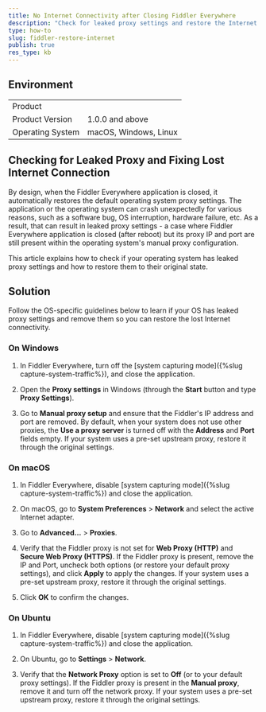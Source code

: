 ```yaml
---
title: No Internet Connectivity after Closing Fiddler Everywhere
description: "Check for leaked proxy settings and restore the Internet connectivity after the Fiddler Everywhere proxy application stops unexpectedly."
type: how-to
slug: fiddler-restore-internet
publish: true
res_type: kb
---
```


## Environment

|   |   |
|---|---|
| Product   |
| Product Version | 1.0.0 and above  |
| Operating System | macOS, Windows, Linux  |

## Checking for Leaked Proxy and Fixing Lost Internet Connection

By design, when the Fiddler Everywhere application is closed, it automatically restores the default operating system proxy settings. The application or the operating system can crash unexpectedly for various reasons, such as a software bug, OS interruption, hardware failure, etc. As a result, that can result in leaked proxy settings - a case where Fiddler Everywhere application is closed (after reboot) but its proxy IP and port are still present within the operating system's manual proxy configuration. 

This article explains how to check if your operating system has leaked proxy settings and how to restore them to their original state.

## Solution

Follow the OS-specific guidelines below to learn if your OS has leaked proxy settings and remove them so you can restore the lost Internet connectivity.

### On Windows

1. In Fiddler Everywhere, turn off the [system capturing mode]({%slug capture-system-traffic%}), and close the application.

1. Open the **Proxy settings** in Windows (through the **Start** button and type **Proxy Settings**).

1. Go to **Manual proxy setup** and ensure that the Fiddler's IP address and port are removed. By default, when your system does not use other proxies, the **Use a proxy server** is turned off with the **Address** and **Port** fields empty.  If your system uses a pre-set upstream proxy, restore it through the original settings.

### On macOS

1. In Fiddler Everywhere, disable [system capturing mode]({%slug capture-system-traffic%}) and close the application. 

1. On macOS, go to **System Preferences** > **Network** and select the active Internet adapter.

1. Go to **Advanced...** > **Proxies**.

1. Verify that the Fiddler proxy is not set for **Web Proxy (HTTP)** and **Secure Web Proxy (HTTPS)**. If the Fiddler proxy is present, remove the IP and Port, uncheck both options (or restore your default proxy settings), and click **Apply** to apply the changes.  If your system uses a pre-set upstream proxy, restore it through the original settings.

1. Click **OK** to confirm the changes.

### On Ubuntu

1. In Fiddler Everywhere, disable [system capturing mode]({%slug capture-system-traffic%}) and close the application. 

1. On Ubuntu, go to **Settings** > **Network**.

1. Verify that the **Network Proxy** option is set to **Off** (or to your default proxy settings). If the Fiddler proxy is present in the **Manual proxy**, remove it and turn off the network proxy.  If your system uses a pre-set upstream proxy, restore it through the original settings.
